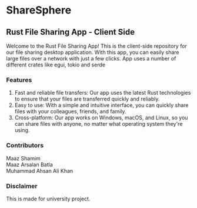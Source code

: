 # ShareSphere
## Rust File Sharing App - Client Side

Welcome to the Rust File Sharing App! This is the client-side repository for our file sharing desktop application. With this app, you can easily share large files over a network with just a few clicks. App uses a number of different crates like egui, tokio and serde

### Features

1. Fast and reliable file transfers: Our app uses the latest Rust technologies to ensure that your files are transferred quickly and reliably.
2. Easy to use: With a simple and intuitive interface, you can quickly share files with your colleagues, friends, and family.
3. Cross-platform: Our app works on Windows, macOS, and Linux, so you can share files with anyone, no matter what operating system they're using.

### Contributors

Maaz Shamim \
Maaz Arsalan Batla \
Muhammad Ahsan Ali Khan

### Disclaimer

This is made for university project.
